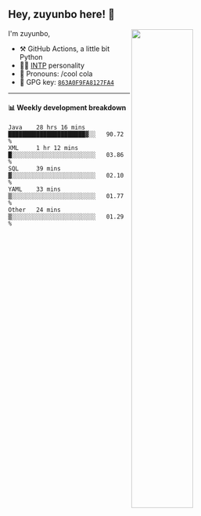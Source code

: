 

## Hey, zuyunbo here! :wave: 
[<img align="right" width="50%" src="https://github-readme-stats.vercel.app/api?username=zuyunbo&theme=dark&show_icons=true">](https://metrics.lecoq.io/ouuan?template=classic)

I'm zuyunbo,

-   :hammer_and_pick: GitHub Actions, a little bit Python
-   :man_scientist: [INTP](https://www.16personalities.com/profiles/3302586f07ca3) personality
-   :man: Pronouns: /cool cola
-   :key: GPG key: [`863A0F9FA8127FA4`](https://github.com/zuyunbo.gpg)

---

#### :bar_chart: Weekly development breakdown
<!--START_SECTION:waka-->
```text
Java    28 hrs 16 mins  ██████████████████████▓░░   90.72 % 
XML     1 hr 12 mins    █░░░░░░░░░░░░░░░░░░░░░░░░   03.86 % 
SQL     39 mins         ▓░░░░░░░░░░░░░░░░░░░░░░░░   02.10 % 
YAML    33 mins         ▒░░░░░░░░░░░░░░░░░░░░░░░░   01.77 % 
Other   24 mins         ▒░░░░░░░░░░░░░░░░░░░░░░░░   01.29 % 
```
<!--END_SECTION:waka-->


